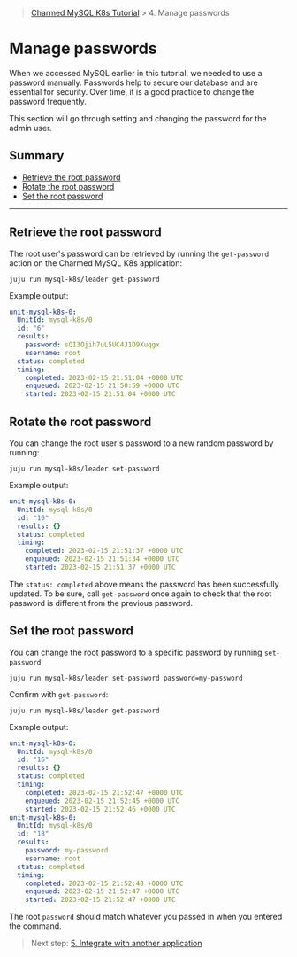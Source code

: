 > [Charmed MySQL K8s Tutorial](/t/9677) > 4. Manage passwords

# Manage passwords

When we accessed MySQL earlier in this tutorial, we needed to use a password manually. Passwords help to secure our database and are essential for security. Over time, it is a good practice to change the password frequently. 

This section will go through setting and changing the password for the admin user.

## Summary
* [Retrieve the root password](#retrieve-the-root-password)
* [Rotate the root password](#rotate-the-root-password)
* [Set the root password](#set-the-root-password)

---

## Retrieve the root password
The root user's password can be retrieved by running the `get-password` action on the Charmed MySQL K8s application:
```shell
juju run mysql-k8s/leader get-password
```
Example output:
```yaml
unit-mysql-k8s-0:
  UnitId: mysql-k8s/0
  id: "6"
  results:
    password: sQI3Ojih7uL5UC4J1D9Xuqgx
    username: root
  status: completed
  timing:
    completed: 2023-02-15 21:51:04 +0000 UTC
    enqueued: 2023-02-15 21:50:59 +0000 UTC
    started: 2023-02-15 21:51:04 +0000 UTC
```

## Rotate the root password
You can change the root user's password to a new random password by running:
```shell
juju run mysql-k8s/leader set-password
```
Example output:
```yaml
unit-mysql-k8s-0:
  UnitId: mysql-k8s/0
  id: "10"
  results: {}
  status: completed
  timing:
    completed: 2023-02-15 21:51:37 +0000 UTC
    enqueued: 2023-02-15 21:51:34 +0000 UTC
    started: 2023-02-15 21:51:37 +0000 UTC
```

The `status: completed` above means the password has been successfully updated. To be sure, call `get-password` once again to check that the root password is different from the previous password.

## Set the root password
You can change the root password to a specific password by running `set-password`:
```shell
juju run mysql-k8s/leader set-password password=my-password
```
Confirm with `get-password`:
```shell
juju run mysql-k8s/leader get-password
```
Example output:
```yaml
unit-mysql-k8s-0:
  UnitId: mysql-k8s/0
  id: "16"
  results: {}
  status: completed
  timing:
    completed: 2023-02-15 21:52:47 +0000 UTC
    enqueued: 2023-02-15 21:52:45 +0000 UTC
    started: 2023-02-15 21:52:46 +0000 UTC
unit-mysql-k8s-0:
  UnitId: mysql-k8s/0
  id: "18"
  results:
    password: my-password
    username: root
  status: completed
  timing:
    completed: 2023-02-15 21:52:48 +0000 UTC
    enqueued: 2023-02-15 21:52:47 +0000 UTC
    started: 2023-02-15 21:52:47 +0000 UTC
```
The root `password` should match whatever you passed in when you entered the command.

> Next step: [5. Integrate with another application](/t/9671)